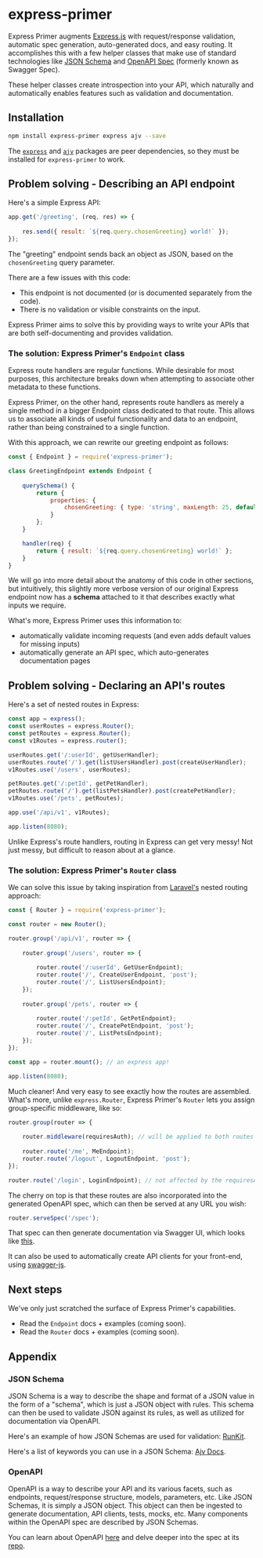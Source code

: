 # express-primer
Express Primer augments [Express.js](https://expressjs.com) with request/response validation, automatic spec generation, auto-generated docs, and easy routing. It accomplishes this with a few helper classes that make use of standard technologies like [JSON Schema](https://json-schema.org/) and [OpenAPI Spec](https://swagger.io/docs/specification/about/) (formerly known as Swagger Spec).

These helper classes create introspection into your API, which naturally and automatically enables features such as validation and documentation.

## Installation

```bash
npm install express-primer express ajv --save
```
The [`express`](https://www.npmjs.com/package/express) and [`ajv`](https://www.npmjs.com/package/ajv) packages are peer dependencies, so they must be installed for `express-primer` to work.


## Problem solving - Describing an API endpoint

Here's a simple Express API:
```js
app.get('/greeting', (req, res) => {
    
    res.send({ result: `${req.query.chosenGreeting} world!` });
});
```
The "greeting" endpoint sends back an object as JSON, based on the `chosenGreeting` query parameter.

There are a few issues with this code:
- This endpoint is not documented (or is documented separately from the code).
- There is no validation or visible constraints on the input.

Express Primer aims to solve this by providing ways to write your APIs that are both self-documenting and provides validation.

### The solution: Express Primer's `Endpoint` class

Express route handlers are regular functions. While desirable for most purposes, this architecture breaks down when attempting to associate other metadata to these functions.

Express Primer, on the other hand, represents route handlers as merely a single method in a bigger Endpoint class dedicated to that route. This allows us to associate all kinds of useful functionality and data to an endpoint, rather than being constrained to a single function.

With this approach, we can rewrite our greeting endpoint as follows:
```js
const { Endpoint } = require('express-primer');

class GreetingEndpoint extends Endpoint {
    
    querySchema() {
        return {
            properties: {
                chosenGreeting: { type: 'string', maxLength: 25, default: 'hello' }
            }
        };
    }

    handler(req) {
        return { result: `${req.query.chosenGreeting} world!` };
    }
}
```
We will go into more detail about the anatomy of this code in other sections, but intuitively, this slightly more verbose version of our original Express endpoint now has a **schema** attached to it that describes exactly what inputs we require. 

What's more, Express Primer uses this information to:
- automatically validate incoming requests (and even adds default values for missing inputs)
- automatically generate an API spec, which auto-generates documentation pages


## Problem solving - Declaring an API's routes

Here's a set of nested routes in Express:
```js
const app = express();
const userRoutes = express.Router();
const petRoutes = express.Router();
const v1Routes = express.router();

userRoutes.get('/:userId', getUserHandler);
userRoutes.route('/').get(listUsersHandler).post(createUserHandler);
v1Routes.use('/users', userRoutes);

petRoutes.get('/:petId', getPetHandler);
petRoutes.route('/').get(listPetsHandler).post(createPetHandler);
v1Routes.use('/pets', petRoutes);

app.use('/api/v1', v1Routes);

app.listen(8080);
```
Unlike Express's route handlers, routing in Express can get very messy! Not just messy, but difficult to reason about at a glance.


### The solution: Express Primer's `Router` class

We can solve this issue by taking inspiration from [Laravel's](https://laravel.com/) nested routing approach:
```js
const { Router } = require('express-primer');

const router = new Router();

router.group('/api/v1', router => {
    
    router.group('/users', router => {
        
        router.route('/:userId', GetUserEndpoint);
        router.route('/', CreateUserEndpoint, 'post');
        router.route('/', ListUsersEndpoint);
    });
    
    router.group('/pets', router => {
        
        router.route('/:petId', GetPetEndpoint);
        router.route('/', CreatePetEndpoint, 'post');
        router.route('/', ListPetsEndpoint);
    });    
});

const app = router.mount(); // an express app!

app.listen(8080);
```

Much cleaner! And very easy to see exactly how the routes are assembled. What's more, unlike `express.Router`, Express Primer's `Router` lets you assign group-specific middleware, like so:
```js
router.group(router => {
    
    router.middleware(requiresAuth); // will be applied to both routes below (and any subgroups).
    
    router.route('/me', MeEndpoint);
    router.route('/logout', LogoutEndpoint, 'post');
});

router.route('/login', LoginEndpoint); // not affected by the requiresAuth middleware.
```

The cherry on top is that these routes are also incorporated into the generated OpenAPI spec, which can then be served at any URL you wish:
```js
router.serveSpec('/spec');
```

That spec can then generate documentation via Swagger UI, which looks like [this](https://petstore.swagger.io/).

It can also be used to automatically create API clients for your front-end, using [swagger-js](https://github.com/swagger-api/swagger-js).


## Next steps

We've only just scratched the surface of Express Primer's capabilities.

- Read the `Endpoint` docs + examples (coming soon).
- Read the `Router` docs + examples (coming soon).


## Appendix

### JSON Schema

JSON Schema is a way to describe the shape and format of a JSON value in the form of a "schema", which is just a JSON object with rules.
This schema can then be used to validate JSON against its rules, as well as utilized for documentation via OpenAPI.

Here's an example of how JSON Schemas are used for validation: [RunKit](https://runkit.com/shaunpersad/5c0f2fc1c9c3a70012ca8c84).

Here's a list of keywords you can use in a JSON Schema: [Ajv Docs](https://github.com/epoberezkin/ajv/blob/master/KEYWORDS.md#type).


### OpenAPI

OpenAPI is a way to describe your API and its various facets, such as endpoints, request/response structure, models, parameters, etc.
Like JSON Schemas, it is simply a JSON object. This object can then be ingested to generate documentation, API clients, tests, mocks, etc.
Many components within the OpenAPI spec are described by JSON Schemas.

You can learn about OpenAPI [here](https://swagger.io/docs/specification/basic-structure/) and delve deeper into the spec at its [repo](https://github.com/OAI/OpenAPI-Specification/blob/master/versions/3.0.2.md).